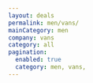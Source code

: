 ```yaml
---
layout: deals
permalink: men/vans/
mainCategory: men
company: vans
category: all
pagination:
  enabled: true
  category: men, vans,
---
```







      

  

